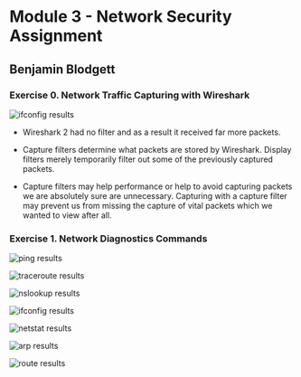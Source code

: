 # Module 3 - Network Security Assignment
## Benjamin Blodgett

### Exercise 0. Network Traffic Capturing with Wireshark

![ifconfig results](ip.png)

- Wireshark 2 had no filter and as a result it received far more packets.

- Capture filters determine what packets are stored by Wireshark. Display filters merely temporarily filter out some of the previously captured packets.

- Capture filters may help performance or help to avoid capturing packets we are absolutely sure are unnecessary. Capturing with a capture filter may prevent us from missing the capture of vital packets which we wanted to view after all.

### Exercise 1. Network Diagnostics Commands

![ping results](ping.png)

![traceroute results](traceroute.png)

![nslookup results](nslookup.png)

![ifconfig results](ifconfig.png)

![netstat results](netstat.png)

![arp results](arp.png)

![route results](route.png)
